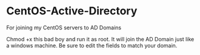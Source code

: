 # CentOS-Active-Directory
For joining my CentOS servers to AD Domains


Chmod +x this bad boy and run it as root. It will join the AD Domain just like a windows machine. 
Be sure to edit the fields to match your domain.
